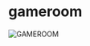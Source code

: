 # gameroom

![GAMEROOM](https://user-images.githubusercontent.com/48288156/66465461-2d1bfb00-ea81-11e9-8f9f-b687975d3521.PNG)
